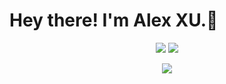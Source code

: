 <!--
Here are some ideas to get you started:

- 🔭 I’m currently working on ...
- 🌱 I’m currently learning ...
- 👯 I’m looking to collaborate on ...
- 🤔 I’m looking for help with ...
- 💬 Ask me about ...
- 📫 How to reach me: ...
- 😄 Pronouns: ...
- ⚡ Fun fact: ...
-->

<h1> Hey there! I'm Alex XU.👋</h1>

<p align = "center">
  <img src = "https://github-readme-stats.vercel.app/api?username=Alex-XJK&count_private=true&show_icons=true&theme=cobalt" weight="48%">
  <img src = "https://github-readme-stats.vercel.app/api/top-langs/?username=Alex-XJK&theme=cobalt&langs_count=10&layout=compact" weight="48%">
</p>
<p align = "center">
  <img src = "https://github-profile-trophy.vercel.app/?username=Alex-XJK&theme=cobalt&rank=SSS,SS,S,AAA,AA,A">
</p>
